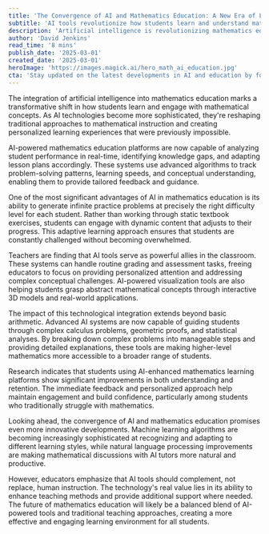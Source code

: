 ```yaml
---
title: 'The Convergence of AI and Mathematics Education: A New Era of Learning'
subtitle: 'AI tools revolutionize how students learn and understand mathematical concepts'
description: 'Artificial intelligence is revolutionizing mathematics education through personalized learning experiences, real-time assessment, and adaptive content delivery. This technological integration is transforming how students learn and understand mathematical concepts, while empowering teachers to provide more effective instruction.'
author: 'David Jenkins'
read_time: '8 mins'
publish_date: '2025-03-01'
created_date: '2025-03-01'
heroImage: 'https://images.magick.ai/hero_math_ai_education.jpg'
cta: 'Stay updated on the latest developments in AI and education by following us on LinkedIn. Join our community of educators, technologists, and innovators shaping the future of learning.'
---
```


The integration of artificial intelligence into mathematics education marks a transformative shift in how students learn and engage with mathematical concepts. As AI technologies become more sophisticated, they're reshaping traditional approaches to mathematical instruction and creating personalized learning experiences that were previously impossible.

AI-powered mathematics education platforms are now capable of analyzing student performance in real-time, identifying knowledge gaps, and adapting lesson plans accordingly. These systems use advanced algorithms to track problem-solving patterns, learning speeds, and conceptual understanding, enabling them to provide tailored feedback and guidance.

One of the most significant advantages of AI in mathematics education is its ability to generate infinite practice problems at precisely the right difficulty level for each student. Rather than working through static textbook exercises, students can engage with dynamic content that adjusts to their progress. This adaptive learning approach ensures that students are constantly challenged without becoming overwhelmed.

Teachers are finding that AI tools serve as powerful allies in the classroom. These systems can handle routine grading and assessment tasks, freeing educators to focus on providing personalized attention and addressing complex conceptual challenges. AI-powered visualization tools are also helping students grasp abstract mathematical concepts through interactive 3D models and real-world applications.

The impact of this technological integration extends beyond basic arithmetic. Advanced AI systems are now capable of guiding students through complex calculus problems, geometric proofs, and statistical analyses. By breaking down complex problems into manageable steps and providing detailed explanations, these tools are making higher-level mathematics more accessible to a broader range of students.

Research indicates that students using AI-enhanced mathematics learning platforms show significant improvements in both understanding and retention. The immediate feedback and personalized approach help maintain engagement and build confidence, particularly among students who traditionally struggle with mathematics.

Looking ahead, the convergence of AI and mathematics education promises even more innovative developments. Machine learning algorithms are becoming increasingly sophisticated at recognizing and adapting to different learning styles, while natural language processing improvements are making mathematical discussions with AI tutors more natural and productive.

However, educators emphasize that AI tools should complement, not replace, human instruction. The technology's real value lies in its ability to enhance teaching methods and provide additional support where needed. The future of mathematics education will likely be a balanced blend of AI-powered tools and traditional teaching approaches, creating a more effective and engaging learning environment for all students.